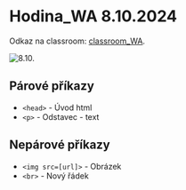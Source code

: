 # Hodina_WA 8.10.2024

Odkaz na classroom: [classroom_WA](https://classroom.google.com/c/NjIxOTYwMjE5NzU1).

![8.10.](https://lh3.googleusercontent.com/drive-storage/AJQWtBOFpNNOgJvL6B9bmZCikxJAZ2z56_lVY8oXfza_lq5hliZpsvKJHwTVSuDgvCL78TUaRged_rW9xgsLKg8s-8fIOc07Fpug3oC9o1OyIQ=w1466-h1680)

## Párové příkazy

* `<head>` - Úvod html
* `<p>` - Odstavec - text

## Nepárové příkazy
* `<img src=[url]>` - Obrázek
* `<br>` - Nový řádek

